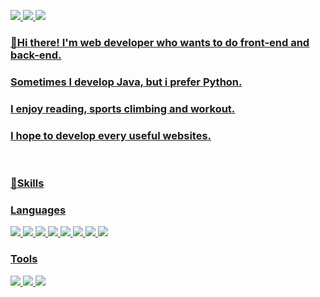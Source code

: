 <a href="qkrqudgns95@gmail.com" target="_blank"><img src="https://img.shields.io/badge/88michael@naver.com-EA4335?style=flat-square&logo=Gmail&logoColor=white"/>  <a href="https://www.instagram.com/_p.ark/" target="_blank"><img src="https://img.shields.io/badge/_p.ark-E4405F?style=flat-square&logo=Instagram&logoColor=white"/> <a href="https://www.figma.com/file/6mLrvdvtPUjoQfcTKfLwi0/YGUP?t=iz1tsGWAIWjYMXQG-1" target="_blank"><img src="https://img.shields.io/badge/Figma(YGUP)-F24E1E?style=flat-square&logo=Figma&logoColor=white"/>

  
### 👋Hi there! I'm web developer who wants to do front-end and back-end.
###  Sometimes I develop Java, but i prefer Python.

###  I enjoy reading, sports climbing and workout.
###  I hope to develop every useful websites.
<br>

###  💪Skills

###  Languages
<img src="https://img.shields.io/badge/JavaScript-F7DF1E?style=flat-square&logo=JavaScript&logoColor=white"/> <img src="https://img.shields.io/badge/Spring-6DB33F?style=flat-square&logo=Spring&logoColor=white"/>  <img src="https://img.shields.io/badge/Python-3776AB?style=flat-square&logo=Python&logoColor=white"/> <img src="https://img.shields.io/badge/Flask-000000?style=flat-square&logo=Flask&logoColor=white"/>  <img src="https://img.shields.io/badge/Selenium-43B02A?style=flat-square&logo=Selenium&logoColor=white"/>  <img src="https://img.shields.io/badge/TensorFlow-FF6F00?style=flat-square&logo=TensorFlow&logoColor=white"/>  <img src="https://img.shields.io/badge/Swagger-85EA2D?style=flat-square&logo=Swagger&logoColor=white"/>  <img src="https://img.shields.io/badge/MySQL-4479A1?style=flat-square&logo=MySQL&logoColor=white"/>  


###  Tools
<img src="https://img.shields.io/badge/GitHub-181717?style=flat-square&logo=GitHub&logoColor=white"/> <img src="https://img.shields.io/badge/Slack-4A154B?style=flat-square&logo=Slack&logoColor=white"/> <img src="https://img.shields.io/badge/Figma-F24E1E?style=flat-square&logo=Figma&logoColor=white"/>

<!--
**byounghoonpark/byounghoonpark** is a ✨ _special_ ✨ repository because its `README.md` (this file) appears on your GitHub profile.

Here are some ideas to get you started:

- 🔭 I’m currently working on ...
- 🌱 I’m currently learning ...
- 👯 I’m looking to collaborate on ...
- 🤔 I’m looking for help with ...
- 💬 Ask me about ...
- 📫 How to reach me: ...
- 😄 Pronouns: ...
- ⚡ Fun fact: ...
-->
